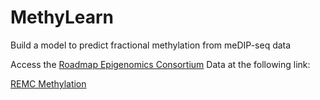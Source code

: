 # MethyLearn
Build a model to predict fractional methylation from meDIP-seq data

Access the [Roadmap Epigenomics Consortium](http://www.roadmapepigenomics.org/) Data at the following link:

[REMC Methylation](http://egg2.wustl.edu/roadmap/data/byDataType/dnamethylation/)
